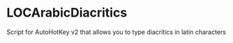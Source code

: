 # LOCArabicDiacritics
Script for AutoHotKey v2 that allows you to type diacritics in latin characters
